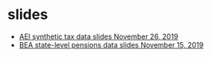 # slides
- [AEI synthetic tax data slides November 26, 2019](https://github.com/donboyd5/slides/blob/master/2019-11-26_Boyd%20AEI%20Synthetic%20Tax%20Data.pdf)
- [BEA state-level pensions data slides November 15, 2019](https://github.com/donboyd5/slides/blob/master/2019-11-15_Boyd%20BEA%20Pensions_v2.pdf)
